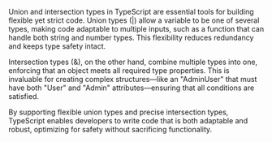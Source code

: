 Union and intersection types in TypeScript are essential tools for building flexible yet strict code. Union types (|) allow a variable to be one of several types, making code adaptable to multiple inputs, such as a function that can handle both string and number types. This flexibility reduces redundancy and keeps type safety intact.

Intersection types (&), on the other hand, combine multiple types into one, enforcing that an object meets all required type properties. This is invaluable for creating complex structures—like an "AdminUser" that must have both "User" and "Admin" attributes—ensuring that all conditions are satisfied.

By supporting flexible union types and precise intersection types, TypeScript enables developers to write code that is both adaptable and robust, optimizing for safety without sacrificing functionality.
